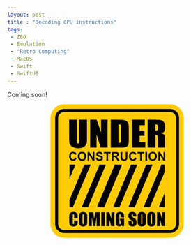 ```yaml
---
layout: post
title : "Decoding CPU instructions"
tags:
 - Z80
 - Emulation
 - "Retro Computing"
 - MacOS
 - Swift
 - SwiftUI
---
```


Coming soon!
<!-- more -->

<p style="text-align:center;">
	<img src="/assets/images/istockphoto-1410983127-612x612.jpg" alt="Under construction sign">
</p>





 